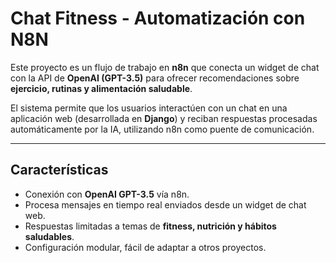 # Chat Fitness - Automatización con N8N

Este proyecto es un flujo de trabajo en **n8n** que conecta un widget de chat con la API de **OpenAI (GPT-3.5)** para ofrecer recomendaciones sobre **ejercicio, rutinas y alimentación saludable**.  

El sistema permite que los usuarios interactúen con un chat en una aplicación web (desarrollada en **Django**) y reciban respuestas procesadas automáticamente por la IA, utilizando n8n como puente de comunicación.

---

## Características
- Conexión con **OpenAI GPT-3.5** vía n8n.
- Procesa mensajes en tiempo real enviados desde un widget de chat web.
- Respuestas limitadas a temas de **fitness, nutrición y hábitos saludables**.
- Configuración modular, fácil de adaptar a otros proyectos.
